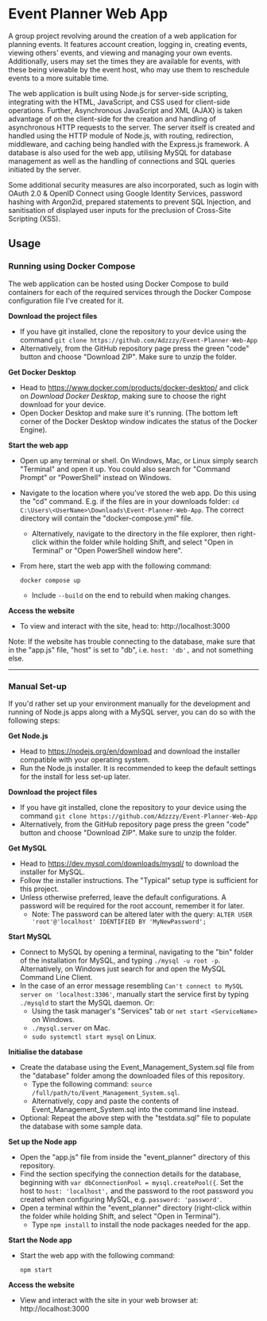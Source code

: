 # Event Planner Web App
A group project revolving around the creation of a web application for planning events. 
It features account creation, logging in, creating events, viewing others' events, and viewing and managing your own events.
Additionally, users may set the times they are available for events, with these being viewable by the event host, who may use them to reschedule events to a more suitable time.

The web application is built using Node.js for server-side scripting, integrating with the HTML, JavaScript, and CSS used for client-side operations. 
Further, Asynchronous JavaScript and XML (AJAX) is taken advantage of on the client-side for the creation and handling of asynchronous HTTP requests to the server.
The server itself is created and handled using the HTTP module of Node.js, with routing, redirection, middleware, and caching being handled with the Express.js framework.
A database is also used for the web app, utilising MySQL for database management as well as the handling of connections and SQL queries initiated by the server.

Some additional security measures are also incorporated, such as login with OAuth 2.0 & OpenID Connect using Google Identity Services, password hashing with Argon2id, prepared statements to prevent SQL Injection, and sanitisation of displayed user inputs for the preclusion of Cross-Site Scripting (XSS).

## Usage
### Running using Docker Compose
The web application can be hosted using Docker Compose to build containers for each of the required services through the Docker Compose configuration file I've created for it.

**Download the project files**
- If you have git installed, clone the repository to your device using the command `git clone https://github.com/Adzzzy/Event-Planner-Web-App`
- Alternatively, from the GitHub repository page press the green "code" button and choose "Download ZIP". Make sure to unzip the folder.

**Get Docker Desktop**
- Head to https://www.docker.com/products/docker-desktop/ and click on _Download Docker Desktop_, making sure to choose the right download for your device.
- Open Docker Desktop and make sure it's running. (The bottom left corner of the Docker Desktop window indicates the status of the Docker Engine).

**Start the web app**
- Open up any terminal or shell. On Windows, Mac, or Linux simply search "Terminal" and open it up. You could also search for "Command Prompt" or "PowerShell" instead on Windows.
- Navigate to the location where you've stored the web app. Do this using the "cd" command.  E.g. if the files are in your downloads folder: `cd C:\Users\<UserName>\Downloads\Event-Planner-Web-App`. The correct directory will contain the "docker-compose.yml" file.
  - Alternatively, navigate to the directory in the file explorer, then right-click within the folder while holding Shift, and select "Open in Terminal" or "Open PowerShell window here". 
- From here, start the web app with the following command:

     ```console
     docker compose up
     ```
     - Include `--build` on the end to rebuild when making changes.

**Access the website**
- To view and interact with the site, head to: http://localhost:3000

Note: If the website has trouble connecting to the database, make sure that in the "app.js" file, "host" is set to "db", i.e. `host: 'db',` and not something else.

---------------------------------------------------------------------------------------------------------------------------------------

### Manual Set-up
If you'd rather set up your environment manually for the development and running of Node.js apps along with a MySQL server, you can do so with the following steps:

**Get Node.js**
- Head to https://nodejs.org/en/download and download the installer compatible with your operating system.
- Run the Node.js installer. It is recommended to keep the default settings for the install for less set-up later.

**Download the project files**
- If you have git installed, clone the repository to your device using the command `git clone https://github.com/Adzzzy/Event-Planner-Web-App`
- Alternatively, from the GitHub repository page press the green "code" button and choose "Download ZIP". Make sure to unzip the folder.

**Get MySQL**
- Head to https://dev.mysql.com/downloads/mysql/ to download the installer for MySQL.
- Follow the installer instructions. The "Typical" setup type is sufficient for this project.
- Unless otherwise preferred, leave the default configurations. A password will be required for the root account, remember it for later.
  - Note: The password can be altered later with the query: `ALTER USER 'root'@'localhost' IDENTIFIED BY 'MyNewPassword';`

**Start MySQL**
- Connect to MySQL by opening a terminal, navigating to the "bin" folder of the installation for MySQL, and typing `./mysql -u root -p`. Alternatively, on Windows just search for and open the MySQL Command Line Client.
- In the case of an error message resembling `Can't connect to MySQL server on 'localhost:3306'`, manually start the service first by typing `./mysqld` to start the MySQL daemon. Or:
  -  Using the task manager's "Services" tab or `net start <ServiceName>` on Windows.
  -  `./mysql.server` on Mac.
  -  `sudo systemctl start mysql` on Linux.

**Initialise the database**
- Create the database using the Event_Management_System.sql file from the "database" folder among the downloaded files of this repository.
  - Type the following command: `source /full/path/to/Event_Management_System.sql`.
  - Alternatively, copy and paste the contents of Event_Management_System.sql into the command line instead.
- Optional: Repeat the above step with the "testdata.sql" file to populate the database with some sample data.

**Set up the Node app**
- Open the "app.js" file from inside the "event_planner" directory of this repository.
- Find the section specifying the connection details for the database, beginning with `var dbConnectionPool = mysql.createPool({`. Set the host to `host: 'localhost',` and the password to the root password you created when configuring MySQL, e.g. `password: 'password'`.
- Open a terminal within the "event_planner" directory (right-click within the folder while holding Shift, and select "Open in Terminal").
  - Type `npm install` to install the node packages needed for the app.
 
**Start the Node app**
- Start the web app with the following command:

     ```console
     npm start
     ```

**Access the website**
- View and interact with the site in your web browser at: http://localhost:3000
